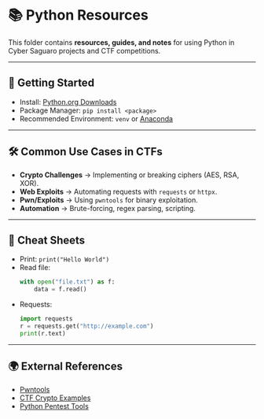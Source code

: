 # 📚 Python Resources

This folder contains **resources, guides, and notes** for using Python in Cyber Saguaro projects and CTF competitions.

---

## 📖 Getting Started
- Install: [Python.org Downloads](https://www.python.org/downloads/)  
- Package Manager: `pip install <package>`  
- Recommended Environment: `venv` or [Anaconda](https://www.anaconda.com/)  

---

## 🛠️ Common Use Cases in CTFs
- **Crypto Challenges** → Implementing or breaking ciphers (AES, RSA, XOR).  
- **Web Exploits** → Automating requests with `requests` or `httpx`.  
- **Pwn/Exploits** → Using `pwntools` for binary exploitation.  
- **Automation** → Brute-forcing, regex parsing, scripting.  

---

## 🔑 Cheat Sheets
- Print: `print("Hello World")`  
- Read file:  
  ```python
  with open("file.txt") as f:
      data = f.read()
- Requests:
  ```python
  import requests
  r = requests.get("http://example.com")
  print(r.text)

---

## 🌍 External References
- [Pwntools](https://docs.pwntools.com/en/stable/)
- [CTF Crypto Examples](https://ctf101.org/cryptography/overview/)
- [Python Pentest Tools](https://github.com/dloss/python-pentest-tools)
